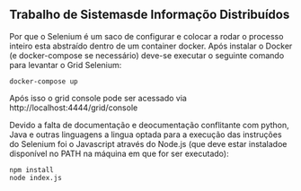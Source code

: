 ## Trabalho de Sistemasde Informaçõo Distribuídos
Por que o Selenium é um saco de configurar e colocar a rodar o processo inteiro esta 
abstraído dentro de um container docker. Após instalar o Docker (e docker-compose se 
necessário) deve-se executar o seguinte comando para levantar o Grid Selenium:
```shell script
docker-compose up
```
Após isso o grid console pode ser acessado via http://localhost:4444/grid/console


Devido a falta de documentação e deocumentação conflitante com python, Java e outras
linguagens a lingua optada para a execução das instruções do Selenium foi o Javascript
através do Node.js (que deve estar instaladoe disponível no PATH na máquina em que 
for ser executado):
```shell script
npm install
node index.js
```
